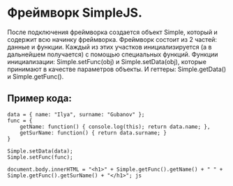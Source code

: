 # Фреймворк SimpleJS. 
После подключения фреймворка создается объект Simple, который и содержит всю начинку фреймворка. Фреймворк состоит из 2 частей: данные и функции. 
Каждый из этих участков инициализируется (а в дальнейшем получается) с помощью специальных функций. Функции инициализации: Simple.setFunc(obj) и
Simple.setData(obj), которые принимают в качестве параметров объекты. И геттеры: Simple.getData() и Simple.getFunc().

## Пример кода: 
```
data = { name: "Ilya", surname: "Gubanov" };
func = { 
	getName: function() { console.log(this); return data.name; }, 
	getSurName: function() { return data.surname; } 
}
 
Simple.setData(data); 
Simple.setFunc(func); 

document.body.innerHTML = "<h1>" + Simple.getFunc().getName() + " " + Simple.getFunc().getSurName() + "</h1>"; js
```